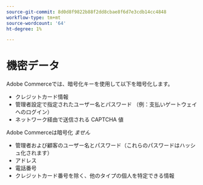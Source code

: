 ```yaml
---
source-git-commit: 8d0d8f9822b88f2dd8cbae8f6d7e3cdb14cc4848
workflow-type: tm+mt
source-wordcount: '64'
ht-degree: 1%

---
```

# 機密データ

Adobe Commerceでは、暗号化キーを使用して以下を暗号化します。

* クレジットカード情報
* 管理者設定で指定されたユーザー名とパスワード （例：支払いゲートウェイへのログイン）
* ネットワーク経由で送信される CAPTCHA 値

Adobe Commerceは暗号化 *ません*

* 管理者および顧客のユーザー名とパスワード（これらのパスワードはハッシュ化されます）
* アドレス
* 電話番号
* クレジットカード番号を除く、他のタイプの個人を特定できる情報
